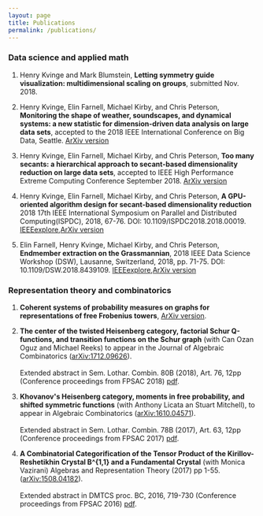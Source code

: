 ```yaml
---
layout: page
title: Publications
permalink: /publications/
---
```

### Data science and applied math

1. Henry Kvinge and Mark Blumstein, **Letting symmetry guide visualization: multidimensional scaling on groups**, submitted Nov. 2018.

2. Henry Kvinge, Elin Farnell, Michael Kirby, and Chris Peterson, **Monitoring the shape of weather, soundscapes, and dynamical systems: a new statistic for dimension-driven data analysis on large data sets**, accepted to the 2018 IEEE International Conference on Big Data, Seattle. [ArXiv version](https://arxiv.org/abs/1810.11562)

3. Henry Kvinge, Elin Farnell, Michael Kirby, and Chris Peterson, 
**Too many secants: a hierarchical approach to secant-based dimensionality reduction on large data sets**, 
accepted to IEEE High Performance Extreme Computing Conference September 2018. [ArXiv version](https://arxiv.org/abs/1808.01686)

4. Henry Kvinge, Elin Farnell, Michael Kirby, and Chris Peterson, **A GPU-oriented algorithm design for secant-based dimensionality reduction**
2018 17th IEEE International Symposium on Parallel and Distributed Computing(ISPDC), 2018,
67-76. DOI: 10.1109/ISPDC2018.2018.00019.
 [IEEEexplore](https://ieeexplore.ieee.org/document/8452022/),[ArXiv version](https://arxiv.org/abs/1807.03425)

5. Elin Farnell, Henry Kvinge, Michael Kirby, and Chris Peterson, **Endmember extraction on the Grassmannian**, 2018 IEEE Data Science Workshop (DSW), Lausanne, Switzerland, 2018, pp. 71-75. DOI: 10.1109/DSW.2018.8439109. [IEEEexplore](https://ieeexplore.ieee.org/document/8439109/),[ArXiv version](https://arxiv.org/abs/1807.01401)

### Representation theory and combinatorics

1. **Coherent systems of probability measures on graphs for representations of free Frobenius towers**, [ArXiv version](https://arxiv.org/abs/1810.11555).

2. **The center of the twisted Heisenberg category, factorial Schur Q-functions, and transition functions on the Schur graph** 
(with Can Ozan Oguz and Michael Reeks) to appear in the Journal of Algebraic Combinatorics ([arXiv:1712.09626](https://arxiv.org/abs/1712.09626)). <br/><br/>Extended abstract in Sem. Lothar. Combin. 80B (2018), Art. 76, 12pp (Conference proceedings from FPSAC 2018) [pdf](https://www.mat.univie.ac.at/~slc/wpapers/FPSAC2018/FPSAC2018.html). 

3. **Khovanov's Heisenberg category, moments in free probability, and shifted symmetric functions** (with Anthony Licata an Stuart Mitchell), to appear in Algebraic Combinatorics ([arXiv:1610.04571](https://arxiv.org/abs/1610.04571)).<br/><br/>Extended abstract in Sem. Lothar. Combin. 78B (2017), Art. 63, 12pp (Conference proceedings from FPSAC 2017) [pdf](https://www.mat.univie.ac.at/~slc/wpapers/FPSAC2017/FPSAC2017.html).

4. **A Combinatorial Categorification of the Tensor Product of the Kirillov-Reshetikhin Crystal B^{1,1} and a Fundamental Crystal** (with Monica Vazirani) Algebras and Representation Theory (2017) pp 1-55. ([arXiv:1508.04182](https://arxiv.org/abs/1508.04182)).<br/><br/>Extended abstract in DMTCS proc. BC, 2016, 719-730 (Conference proceedings from FPSAC 2016) [pdf](https://fpsac2016.sciencesconf.org/browse/author).


